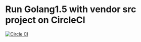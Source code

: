 Run Golang1.5 with vendor src project on CircleCI
======================

[![Circle CI](https://circleci.com/gh/shinofara/circle-go/tree/master.svg?style=svg)](https://circleci.com/gh/shinofara/circle-go/tree/master)
